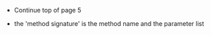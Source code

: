 - Continue top of page 5
    
- the 'method signature' is the method name and the parameter list     
